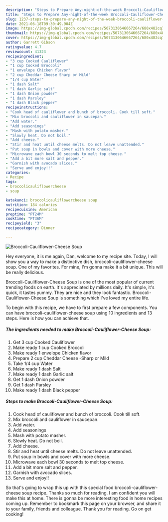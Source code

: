 ```yaml
---
description: "Steps to Prepare Any-night-of-the-week Broccoli-Cauliflower-Cheese Soup"
title: "Steps to Prepare Any-night-of-the-week Broccoli-Cauliflower-Cheese Soup"
slug: 1237-steps-to-prepare-any-night-of-the-week-broccoli-cauliflower-cheese-soup
date: 2021-06-18T09:30:49.904Z
image: https://img-global.cpcdn.com/recipes/5073130646667264/680x482cq70/broccoli-cauliflower-cheese-soup-recipe-main-photo.jpg
thumbnail: https://img-global.cpcdn.com/recipes/5073130646667264/680x482cq70/broccoli-cauliflower-cheese-soup-recipe-main-photo.jpg
cover: https://img-global.cpcdn.com/recipes/5073130646667264/680x482cq70/broccoli-cauliflower-cheese-soup-recipe-main-photo.jpg
author: Garrett Gibson
ratingvalue: 4.7
reviewcount: 41323
recipeingredient:
- "3 cup Cooked Cauliflower"
- "1 cup Cooked Broccoli"
- "1 envelope Chicken flavor"
- "2 cup Cheddar Cheese Sharp or Mild"
- "1/4 cup Water"
- "1 dash Salt"
- "1 dash Garlic salt"
- "1 dash Onion powder"
- "1 dash Parsley"
- "1 dash Black pepper"
recipeinstructions:
- "Cook head of cauliflower and bunch of broccoli. Cook till soft."
- "Mix broccoli and cauliflower in saucepan."
- "Add water."
- "Add seasonings"
- "Mash with potato masher."
- "Slowly heat. Do not boil."
- "Add cheese."
- "Stir and heat until cheese melts. Do not leave unattended."
- "Put soup in bowls and cover with more cheese."
- "Microwave each bowl 30 seconds to melt top cheese."
- "Add a bit more salt and pepper."
- "Garnish with avocado slices."
- "Serve and enjoy!!"
categories:
- Recipe
tags:
- broccolicauliflowercheese
- soup

katakunci: broccolicauliflowercheese soup 
nutrition: 184 calories
recipecuisine: American
preptime: "PT24M"
cooktime: "PT36M"
recipeyield: "3"
recipecategory: Dinner

---
```



![Broccoli-Cauliflower-Cheese Soup](https://img-global.cpcdn.com/recipes/5073130646667264/680x482cq70/broccoli-cauliflower-cheese-soup-recipe-main-photo.jpg)

Hey everyone, it is me again, Dan, welcome to my recipe site. Today, I will show you a way to make a distinctive dish, broccoli-cauliflower-cheese soup. One of my favorites. For mine, I'm gonna make it a bit unique. This will be really delicious.



Broccoli-Cauliflower-Cheese Soup is one of the most popular of current trending foods on earth. It's appreciated by millions daily. It's simple, it's quick, it tastes yummy. They are nice and they look fantastic. Broccoli-Cauliflower-Cheese Soup is something which I've loved my entire life.


To begin with this recipe, we have to first prepare a few components. You can have broccoli-cauliflower-cheese soup using 10 ingredients and 13 steps. Here is how you can achieve that.

<!--inarticleads1-->

##### The ingredients needed to make Broccoli-Cauliflower-Cheese Soup:

1. Get 3 cup Cooked Cauliflower
1. Make ready 1 cup Cooked Broccoli
1. Make ready 1 envelope Chicken flavor
1. Prepare 2 cup Cheddar Cheese -Sharp or Mild
1. Take 1/4 cup Water
1. Make ready 1 dash Salt
1. Make ready 1 dash Garlic salt
1. Get 1 dash Onion powder
1. Get 1 dash Parsley
1. Make ready 1 dash Black pepper




<!--inarticleads2-->

##### Steps to make Broccoli-Cauliflower-Cheese Soup:

1. Cook head of cauliflower and bunch of broccoli. Cook till soft.
1. Mix broccoli and cauliflower in saucepan.
1. Add water.
1. Add seasonings
1. Mash with potato masher.
1. Slowly heat. Do not boil.
1. Add cheese.
1. Stir and heat until cheese melts. Do not leave unattended.
1. Put soup in bowls and cover with more cheese.
1. Microwave each bowl 30 seconds to melt top cheese.
1. Add a bit more salt and pepper.
1. Garnish with avocado slices.
1. Serve and enjoy!!




So that's going to wrap this up with this special food broccoli-cauliflower-cheese soup recipe. Thanks so much for reading. I am confident you will make this at home. There is gonna be more interesting food in home recipes coming up. Remember to bookmark this page on your browser, and share it to your family, friends and colleague. Thank you for reading. Go on get cooking!
